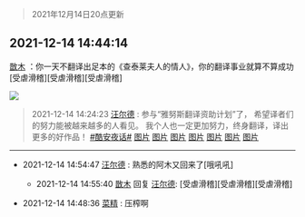 > 2021年12月14日20点更新
<link rel="stylesheet" href="https://cdn.jsdelivr.net/gh/taotie6/sampleJSON@main/css/photo_show.css">
<meta name="referrer" content="no-referrer" />


 ## 2021-12-14 14:44:14 

 [㪚木](https://www.coolapk.com/feed/32121489?shareKey=Yzc0MzQyZTYyMzc2NjFiODQwODc~) ：你一天不翻译出足本的《查泰莱夫人的情人》，你的翻译事业就算不算成功[受虐滑稽][受虐滑稽][受虐滑稽] 

<div class="album">
<img class="img-item" src="http://image.coolapk.com/feed/2020/0511/21/1081091_45bad8f3_4880_7713@356x200.gif" />
</div>

> 2021-12-14 14:24:23 
> [汪尔德](https://www.coolapk.com/feed/32121122?shareKey=Mzk4YmQ5ODBmZTIyNjFiODQwODc~) : 参与“雅努斯翻译资助计划”了， 希望译者们的努力能被越来越多的人看见。  我个人也一定更加努力，终身翻译，译出更多的好作品！  <a class="feed-link-tag" href="/t/酷安夜话?type=0">#酷安夜话#</a> 
[图片](http://image.coolapk.com/feed/2021/0826/12/1595236_58e4ab7a_0993_2611@1080x1929.jpeg)
[图片](http://image.coolapk.com/feed/2021/1214/14/1595236_515d16d7_3056_2859_690@1080x2035.jpeg)
[图片](http://image.coolapk.com/feed/2021/1214/14/1595236_ecc5457a_3296_7593_551@900x1614.jpeg)
[图片](http://image.coolapk.com/feed/2021/1214/14/1595236_68ae838c_3056_2855_848@1148x2583.jpeg)
[图片](http://image.coolapk.com/feed/2021/1214/14/1595236_b2204bc1_3296_7603_719@1080x4651.jpeg)
[图片](http://image.coolapk.com/feed/2021/1214/14/1595236_3be73884_3296_7613_600@1080x1920.jpeg)
[图片](http://image.coolapk.com/feed/2021/1214/14/1595236_208757c0_3296_7624_250@1148x2480.jpeg)

 ------- 

- 2021-12-14 14:54:47 [汪尔德](uid=1595236) : 熟悉的阿木又回来了[哦吼吼] 

    - 2021-12-14 14:55:40 [㪚木](uid=1081091) 回复 [汪尔德](uid=1595236): [受虐滑稽][受虐滑稽][受虐滑稽] 

- 2021-12-14 14:48:36 [菜精](uid=2075001) : 压榨啊 

